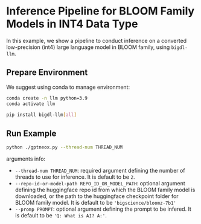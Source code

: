 # Inference Pipeline for BLOOM Family Models in INT4 Data Type

In this example, we show a pipeline to conduct inference on a converted low-precision (int4) large language model in BLOOM family, using `bigdl-llm`.

## Prepare Environment
We suggest using conda to manage environment:
```bash
conda create -n llm python=3.9
conda activate llm

pip install bigdl-llm[all]
```

## Run Example
```bash
python ./gptneox.py --thread-num THREAD_NUM
```
arguments info:
- `--thread-num THREAD_NUM`: required argument defining the number of threads to use for inference. It is default to be `2`.
- `--repo-id-or-model-path REPO_ID_OR_MODEL_PATH`: optional argument defining the huggingface repo id from which the BLOOM family model is downloaded, or the path to the huggingface checkpoint folder for BLOOM family model. It is default to be `'bigscience/bloomz-7b1'`
- `--promp PROMPT`: optional argument defining the prompt to be infered. It is default to be `'Q: What is AI? A:'`.
